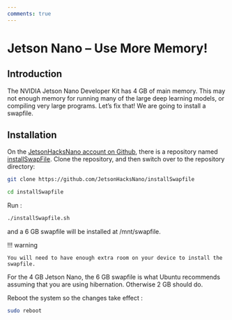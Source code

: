 ```yaml
---
comments: true
---
```


# **Jetson Nano – Use More Memory!**

## **Introduction**

The NVIDIA Jetson Nano Developer Kit has 4 GB of main memory. This may not enough memory for running many of the large deep learning models, or compiling very large programs. Let’s fix that! We are going to install a swapfile.

## **Installation**

On the [JetsonHacksNano account on Github](https://github.com/JetsonHacksNano), there is a repository named [installSwapFile](https://github.com/JetsonHacksNano/installSwapfile). Clone the repository, and then switch over to the repository directory:

```bash
git clone https://github.com/JetsonHacksNano/installSwapfile
```

```bash
cd installSwapfile
```

Run :

```bash
./installSwapfile.sh
```

and a 6 GB swapfile will be installed at /mnt/swapfile.

!!! warning

	You will need to have enough extra room on your device to install the swapfile.
		
For the 4 GB Jetson Nano, the 6 GB swapfile is what Ubuntu recommends assuming that you are using hibernation. Otherwise 2 GB should do.

Reboot the system so the changes take effect :

```bash
sudo reboot
```